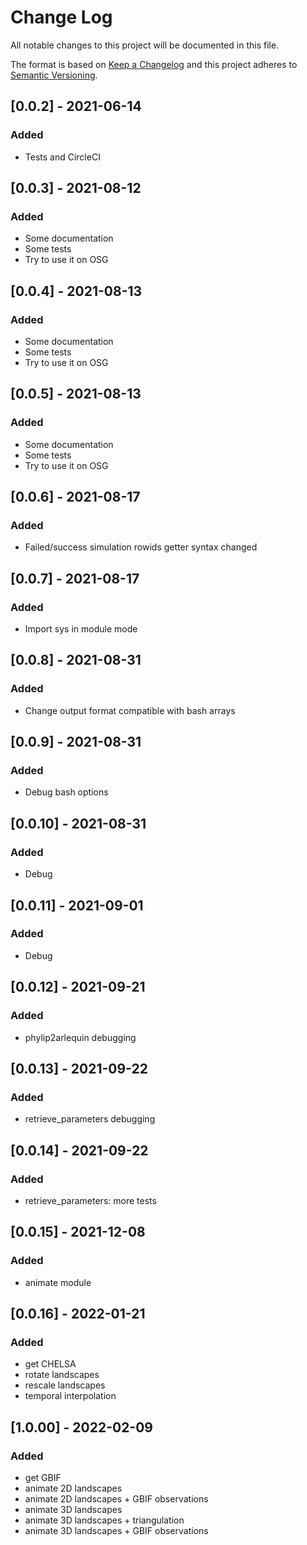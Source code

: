 # Change Log

All notable changes to this project will be documented in this file.

The format is based on [Keep a Changelog](http://keepachangelog.com/)
and this project adheres to [Semantic Versioning](http://semver.org/).

## [0.0.2] - 2021-06-14

### Added

- Tests and CircleCI

## [0.0.3] - 2021-08-12

### Added

- Some documentation
- Some tests
- Try to use it on OSG

## [0.0.4] - 2021-08-13

### Added

- Some documentation
- Some tests
- Try to use it on OSG

## [0.0.5] - 2021-08-13

### Added

- Some documentation
- Some tests
- Try to use it on OSG

## [0.0.6] - 2021-08-17

### Added

- Failed/success simulation rowids getter syntax changed

## [0.0.7] - 2021-08-17

### Added

- Import sys in module mode

## [0.0.8] - 2021-08-31

### Added

- Change output format compatible with bash arrays

## [0.0.9] - 2021-08-31

### Added

- Debug bash options

## [0.0.10] - 2021-08-31

### Added

- Debug


## [0.0.11] - 2021-09-01

### Added

- Debug


## [0.0.12] - 2021-09-21

### Added

- phylip2arlequin debugging

## [0.0.13] - 2021-09-22

### Added

- retrieve_parameters debugging

## [0.0.14] - 2021-09-22

### Added

- retrieve_parameters: more tests

## [0.0.15] - 2021-12-08

### Added

- animate module

## [0.0.16] - 2022-01-21

### Added

- get CHELSA
- rotate landscapes
- rescale landscapes
- temporal interpolation

## [1.0.00] - 2022-02-09

### Added

- get GBIF
- animate 2D landscapes
- animate 2D landscapes + GBIF observations
- animate 3D landscapes
- animate 3D landscapes + triangulation
- animate 3D landscapes + GBIF observations
